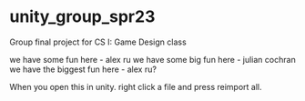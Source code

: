 # unity_group_spr23
Group final project for CS I: Game Design class

we have some fun here - alex ru
we have some big fun here - julian cochran
we have the biggest fun here - alex ru?

When you open this in unity. right click a file and press reimport all.